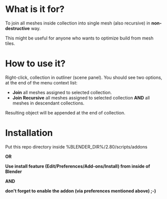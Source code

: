 <h1>What is it for?</h1>

<p>To join all meshes inside collection into single mesh (also recursive) in <strong>non-destructive</strong> way.</p>
<p>This might be useful for anyone who wants to optimize build from mesh tiles.</p>

<h1>How to use it?</h1>

<p>Right-click, collection in outliner (scene panel). You should see two options, at the end of the menu context list:</p>
<ul>
  <li><strong>Join</strong> all meshes assigned to selected collection.</li>
  <li><strong>Join Recursive</strong> all meshes assigned to selected collection <strong>AND</strong> all meshes in descendant collections.</li>
</ul>

<p>Resulting object will be appended at the end of collection.</p>

<h1>Installation</h1>

<p>Put this repo directory inside %BLENDER_DIR%/2.80/scripts/addons</p>

<strong>OR</string>

Use install feature (Edit/Preferences/Add-ons/Install) from inside of Blender

<strong>AND</strong>

don't forget to enable the addon (via preferences mentioned above) ;-)
